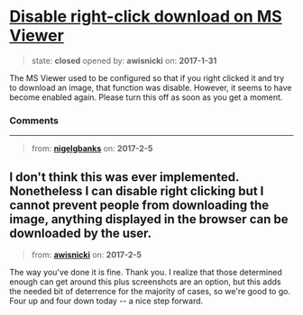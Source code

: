 # [Disable right-click download on MS Viewer](https://github.com/livingstoneonline/livingstoneonline/issues/126)

> state: **closed** opened by: **awisnicki** on: **2017-1-31**

The MS Viewer used to be configured so that if you right clicked it and try to download an image, that function was disable. However, it seems to have become enabled again. Please turn this off as soon as you get a moment.

### Comments

---
> from: [**nigelgbanks**](https://github.com/livingstoneonline/livingstoneonline/issues/126#issuecomment-277522464) on: **2017-2-5**

I don&#x27;t think this was ever implemented. Nonetheless I can disable right clicking but I cannot prevent people from downloading the image, anything displayed in the browser can be downloaded by the user.
---
> from: [**awisnicki**](https://github.com/livingstoneonline/livingstoneonline/issues/126#issuecomment-277573719) on: **2017-2-5**

The way you&#x27;ve done it is fine. Thank you. I realize that those determined enough can get around this plus screenshots are an option, but this adds the needed bit of deterrence for the majority of cases, so we&#x27;re good to go. Four up and four down today -- a nice step forward.
